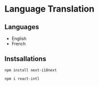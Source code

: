 # Language Translation 

## Languages 
- English 
- French 

## Instsallations
```
npm install next-i18next
```
```
npm i react-intl
```
